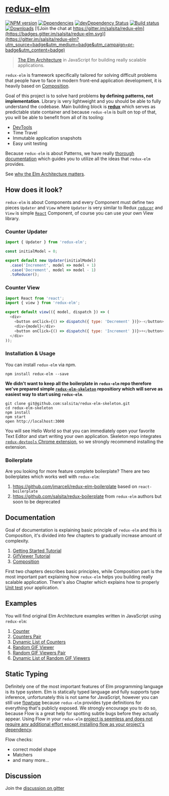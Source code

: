 # [redux-elm](http://salsita.github.io/redux-elm)

[![NPM version][npm-image]][npm-url]
[![Dependencies][dependencies]][npm-url]
[![devDependency Status][dev-dependencies]][dev-dependencies-url]
[![Build status][travis-image]][travis-url]
[![Downloads][downloads-image]][downloads-url]
[![Join the chat at https://gitter.im/salsita/redux-elm](https://badges.gitter.im/salsita/redux-elm.svg)](https://gitter.im/salsita/redux-elm?utm_source=badge&utm_medium=badge&utm_campaign=pr-badge&utm_content=badge)

> [The Elm Architecture](https://github.com/evancz/elm-architecture-tutorial) in JavaScript for building really scalable applications.

`redux-elm` is framework specifically tailored for solving difficult problems that people have to face in modern front-end application development, it is heavily based on [Composition](http://salsita.github.io/redux-elm/composition/).

Goal of this project is to solve hard problems **by defining patterns, not implementation**. Library is very lightweight and you should be able to fully understand the codebase. Main building block is **[redux](http://github.com/reactjs/redux)** which serves as predictable state container and because `redux-elm` is built on top of that, you will be able to benefit from all of its tooling:


* [DevTools](https://github.com/zalmoxisus/redux-devtools-extension)
* Time Travel
* Immutable application snapshots
* Easy unit testing

Because `redux-elm` is about Patterns, we have really [thorough documentation](http://salsita.github.io/redux-elm) which guides you to utilize all the ideas that `redux-elm` provides.

See [why the Elm Architecture matters](http://salsita.github.io/redux-elm/).

## How does it look?

`redux-elm` is about Components and every Component must define two pieces `Updater` and `View` where `Updater` is very similar to Redux [`reducer`](http://redux.js.org/docs/basics/Reducers.html) and `View` is simple [`React`](https://facebook.github.io/react/) Component, of course you can use your own View library.

### Counter Updater

```javascript
import { Updater } from 'redux-elm';

const initialModel = 0;

export default new Updater(initialModel)
  .case('Increment', model => model + 1)
  .case('Decrement', model => model - 1)
  .toReducer();
```

### Counter View

```javascript
import React from 'react';
import { view } from 'redux-elm';

export default view(({ model, dispatch }) => (
  <div>
    <button onClick={() => dispatch({ type: 'Decrement' })}>-</button>
    <div>{model}</div>
    <button onClick={() => dispatch({ type: 'Increment' })}>+</button>
  </div>
));

```

### Installation & Usage
You can install `redux-elm` via npm.

```
npm install redux-elm --save
```

**We didn't want to keep all the boilerplate in `redux-elm` repo therefore we've prepared simple [`redux-elm-skeleton`](http://github.com/salsita/redux-elm-skeleton) repositiory which will serve as easiest way to start using `redux-elm`**.

```
git clone git@github.com:salsita/redux-elm-skeleton.git
cd redux-elm-skeleton
npm install
npm start
open http://localhost:3000
```

You will see Hello World so that you can immediately open your favorite Text Editor and start writing your own application. Skeleton repo integrates [`redux-devtools` Chrome extension](https://github.com/zalmoxisus/redux-devtools-extension), so we strongly recommend installing the extension.

### Boilerplate

Are you looking for more feature complete boilerplate? There are two boilerplates which works well with `redux-elm`:

1. https://github.com/jmarceli/redux-elm-boilerplate based on `react-boilerplate` 
2. https://github.com/salsita/redux-boilerplate from `redux-elm` authors but soon to be deprecated

## Documentation

Goal of documentation is explaining basic principle of `redux-elm` and this is Composition, it's divided into few chapters to gradually increase amount of complexity. 

1. [Getting Started Tutorial](http://salsita.github.io/redux-elm/getting-started/)
2. [GifViewer Tutorial](http://salsita.github.io/redux-elm/gif-viewer/)
3. [Composition](http://salsita.github.io/redux-elm/composition/)

First two chapters describes basic principles, while Composition part is the most important part explaining how `redux-elm` helps you building really scalable application. There's also Chapter which explains how to properly [Unit test](http://salsita.github.io/redux-elm/gif-viewer/unit-tests.html) your application.

## Examples

You will find original Elm Architecture examples written in JavaScript using `redux-elm`:

1. [Counter](./examples/counter)
2. [Counters Pair](./examples/pair-of-counters)
2. [Dynamic List of Counters](./examples/dynamic-list-of-counters)
2. [Random GIF Viewer](./examples/random-gif-viewer)
2. [Random GIF Viewers Pair](./examples/gif-viewers-pair)
2. [Dynamic List of Random GIF Viewers](./examples/gif-viewers-dynamic-list)

## Static Typing
Definitely one of the most important features of Elm programming language is its type system. Elm is statically typed language and fully supports type inference, unfortunately this is not same for JavaScript, however you can still use [flowtype](http://flowtype.org/) because `redux-elm` provides type definitions for everything that's publicly exposed. We strongly encourage you to do so, because Flow is a great help for spotting subtle bugs before they actually appear. Using Flow in your `redux-elm` [project is seemless and does not require any additional effort except installing flow as your project's dependency](https://github.com/salsita/redux-elm-skeleton/commit/cd6d370a4dcc999779ebd0eb3f67dff1ac1bfb1d).

Flow checks:

* correct model shape
* Matchers
* and many more...

## Discussion
Join the [discussion on gitter](https://gitter.im/salsita/redux-elm)

[npm-image]: https://img.shields.io/npm/v/redux-elm.svg?style=flat-square
[npm-url]: https://npmjs.org/package/redux-elm
[travis-image]: https://img.shields.io/travis/salsita/redux-elm.svg?style=flat-square
[travis-url]: https://travis-ci.org/salsita/redux-elm
[downloads-image]: http://img.shields.io/npm/dm/redux-elm.svg?style=flat-square
[downloads-url]: https://npmjs.org/package/redux-elm
[dependencies]: https://david-dm.org/salsita/redux-elm.svg
[dev-dependencies]: https://david-dm.org/salsita/redux-elm/dev-status.svg
[dev-dependencies-url]: https://david-dm.org/salsita/redux-elm#info=devDependencies
